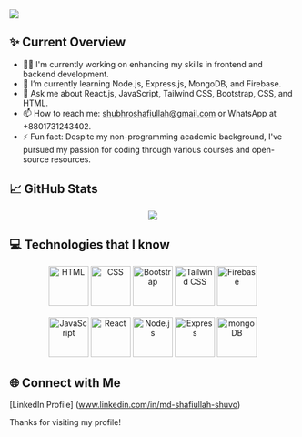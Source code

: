 <img src="https://i.ibb.co/F0V32WM/banner.png" />

## ✨ Current Overview
- 👨‍💻 I'm currently working on enhancing my skills in frontend and backend development.
- 🌱 I’m currently learning Node.js, Express.js, MongoDB, and Firebase.
- 💬 Ask me about React.js, JavaScript, Tailwind CSS, Bootstrap, CSS, and HTML.
- 📫 How to reach me: shubhroshafiullah@gmail.com or WhatsApp at +8801731243402.
- ⚡ Fun fact: Despite my non-programming academic background, I've pursued my passion for coding through various courses and open-source resources.

## 📈 GitHub Stats
<p align="center">
  <img src="https://github-readme-streak-stats.herokuapp.com/?user=shuvo339&theme=tokyonight&hide_border=true" />
</p>

## :computer: Technologies that I know
<div align="center">
	<img width="70" padding="10px" src="https://user-images.githubusercontent.com/25181517/192158954-f88b5814-d510-4564-b285-dff7d6400dad.png" alt="HTML" title="HTML"/>
	<img width="70" src="https://user-images.githubusercontent.com/25181517/183898674-75a4a1b1-f960-4ea9-abcb-637170a00a75.png" alt="CSS" title="CSS"/>
	<img width="70" src="https://user-images.githubusercontent.com/25181517/183898054-b3d693d4-dafb-4808-a509-bab54cf5de34.png" alt="Bootstrap" title="Bootstrap"/>
	<img width="70" src="https://user-images.githubusercontent.com/25181517/202896760-337261ed-ee92-4979-84c4-d4b829c7355d.png" alt="Tailwind CSS" title="Tailwind CSS"/>
	<img width="70" src="https://user-images.githubusercontent.com/25181517/189716855-2c69ca7a-5149-4647-936d-780610911353.png" alt="Firebase" title="Firebase"/>
</div>
<br/>
<div align="center">
	<img width="70" src="https://user-images.githubusercontent.com/25181517/117447155-6a868a00-af3d-11eb-9cfe-245df15c9f3f.png" alt="JavaScript" title="JavaScript"/>
	<img width="70" src="https://user-images.githubusercontent.com/25181517/183897015-94a058a6-b86e-4e42-a37f-bf92061753e5.png" alt="React" title="React"/>
	<img width="70" src="https://user-images.githubusercontent.com/25181517/183568594-85e280a7-0d7e-4d1a-9028-c8c2209e073c.png" alt="Node.js" title="Node.js"/>
	<img width="70" src="https://user-images.githubusercontent.com/25181517/183859966-a3462d8d-1bc7-4880-b353-e2cbed900ed6.png" alt="Express" title="Express"/>
	<img width="70" src="https://user-images.githubusercontent.com/25181517/182884177-d48a8579-2cd0-447a-b9a6-ffc7cb02560e.png" alt="mongoDB" title="mongoDB"/>
</div>

## 🌐 Connect with Me

[LinkedIn Profile] (www.linkedin.com/in/md-shafiullah-shuvo)

Thanks for visiting my profile!
